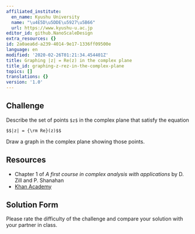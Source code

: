 ```yaml
---
affiliated_institute:
  en_name: Kyushu University
  name: "\u4E5D\u5DDE\u5927\u5B66"
  url: https://www.kyushu-u.ac.jp
editor_id: github.NanoScaleDesign
extra_resources: {}
id: 2a0aea6d-a239-4014-9e17-1336ff09500e
language: en
modified: '2020-02-26T01:21:34.454401Z'
title: Graphing |z| = Re(z) in the complex plane
title_id: graphing-z-rez-in-the-complex-plane
topics: []
translations: {}
version: '1.0'
---
```


## Challenge
Describe the set of points `$z$` in the complex plane that satisfy the equation

`$$|z| = {\rm Re}(z)$$`

Draw a graph in the complex plane showing those points.

## Resources
- Chapter 1 of *A first course in complex analysis with applications* by D. Zill and P. Shanahan
- [Khan Academy](https://www.khanacademy.org/math/precalculus/imaginary-and-complex-numbers#the-complex-plane)

## Solution Form
Please rate the difficulty of the challenge and compare your solution with your partner in class.
